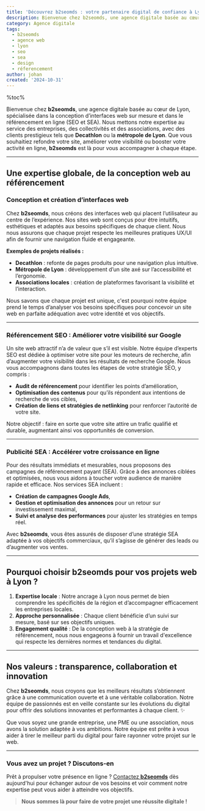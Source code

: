 ```yaml
---
title: 'Découvrez b2seomds : votre partenaire digital de confiance à Lyon'
description: Bienvenue chez b2seomds, une agence digitale basée au cœur de Lyon, spécialisée dans la conception d’interfaces web sur mesure et dans le référencement en ligne (SEO et SEA)
category: Agence digitale
tags:
  - b2seomds
  - agence web
  - lyon
  - seo
  - sea
  - design
  - réferencement
author: johan
created: '2024-10-31'
---
```


%toc%

Bienvenue chez **b2seomds**, une agence digitale basée au cœur de Lyon, spécialisée dans la conception d’interfaces web sur mesure et dans le référencement en ligne (SEO et SEA). Nous mettons notre expertise au service des entreprises, des collectivités et des associations, avec des clients prestigieux tels que **Decathlon** ou la **métropole de Lyon**. Que vous souhaitiez refondre votre site, améliorer votre visibilité ou booster votre activité en ligne, **b2seomds** est là pour vous accompagner à chaque étape.

---

## Une expertise globale, de la conception web au référencement

### Conception et création d’interfaces web

Chez **b2seomds**, nous créons des interfaces web qui placent l’utilisateur au centre de l’expérience. Nos sites web sont conçus pour être intuitifs, esthétiques et adaptés aux besoins spécifiques de chaque client. Nous nous assurons que chaque projet respecte les meilleures pratiques UX/UI afin de fournir une navigation fluide et engageante.

**Exemples de projets réalisés :**

- **Decathlon** : refonte de pages produits pour une navigation plus intuitive.
- **Métropole de Lyon** : développement d’un site axé sur l’accessibilité et l’ergonomie.
- **Associations locales** : création de plateformes favorisant la visibilité et l’interaction.

Nous savons que chaque projet est unique, c'est pourquoi notre équipe prend le temps d’analyser vos besoins spécifiques pour concevoir un site web en parfaite adéquation avec votre identité et vos objectifs.

---

### Référencement SEO : Améliorer votre visibilité sur Google

Un site web attractif n’a de valeur que s’il est visible. Notre équipe d’experts SEO est dédiée à optimiser votre site pour les moteurs de recherche, afin d’augmenter votre visibilité dans les résultats de recherche Google. Nous vous accompagnons dans toutes les étapes de votre stratégie SEO, y compris :

- **Audit de référencement** pour identifier les points d’amélioration,
- **Optimisation des contenus** pour qu’ils répondent aux intentions de recherche de vos cibles,
- **Création de liens et stratégies de netlinking** pour renforcer l’autorité de votre site.

Notre objectif : faire en sorte que votre site attire un trafic qualifié et durable, augmentant ainsi vos opportunités de conversion.

---

### Publicité SEA : Accélérer votre croissance en ligne

Pour des résultats immédiats et mesurables, nous proposons des campagnes de référencement payant (SEA). Grâce à des annonces ciblées et optimisées, nous vous aidons à toucher votre audience de manière rapide et efficace. Nos services SEA incluent :

- **Création de campagnes Google Ads**,
- **Gestion et optimisation des annonces** pour un retour sur investissement maximal,
- **Suivi et analyse des performances** pour ajuster les stratégies en temps réel.

Avec **b2seomds**, vous êtes assurés de disposer d’une stratégie SEA adaptée à vos objectifs commerciaux, qu’il s’agisse de générer des leads ou d’augmenter vos ventes.

---

## Pourquoi choisir **b2seomds** pour vos projets web à Lyon ?

1. **Expertise locale** : Notre ancrage à Lyon nous permet de bien comprendre les spécificités de la région et d’accompagner efficacement les entreprises locales.
2. **Approche personnalisée** : Chaque client bénéficie d’un suivi sur mesure, basé sur ses objectifs uniques.
3. **Engagement qualité** : De la conception web à la stratégie de référencement, nous nous engageons à fournir un travail d'excellence qui respecte les dernières normes et tendances du digital.

---

## Nos valeurs : transparence, collaboration et innovation

Chez **b2seomds**, nous croyons que les meilleurs résultats s’obtiennent grâce à une communication ouverte et à une véritable collaboration. Notre équipe de passionnés est en veille constante sur les évolutions du digital pour offrir des solutions innovantes et performantes à chaque client. ✨

Que vous soyez une grande entreprise, une PME ou une association, nous avons la solution adaptée à vos ambitions. Notre équipe est prête à vous aider à tirer le meilleur parti du digital pour faire rayonner votre projet sur le web.

---

### Vous avez un projet ? Discutons-en

Prêt à propulser votre présence en ligne ? [Contactez **b2seomds**](/contact) dès aujourd'hui pour échanger autour de vos besoins et voir comment notre expertise peut vous aider à atteindre vos objectifs.

> **Nous sommes là pour faire de votre projet une réussite digitale !**
